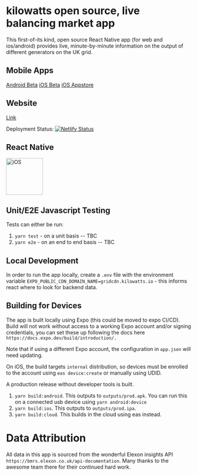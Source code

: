 # kilowatts open source, live balancing market app
This first-of-its kind, open source React Native app (for web and ios/android) provides live, minute-by-minute information on the output of different generators on the UK grid. 

## Mobile Apps

[Android Beta]('https://play.google.com/store/apps/details?id=com.benjaminwatts.kilowatts')
[iOS Beta](https://testflight.apple.com/join/ZRfgNtsL')
[iOS Appstore](https://apps.apple.com/us/app/kilowatts-grid/id6474467753)


## Website
[Link](https://gb.kilowatts.io)

Deployment Status: [![Netlify Status](https://api.netlify.com/api/v1/badges/afd64ebf-87f9-4810-bbd3-989aed2e4e06/deploy-status)](https://app.netlify.com/sites/kilowatts/deploys)


## React Native

<div class="image-container" style="display: flex;">
    <img src="./assets/screenshots/ios.png" alt="iOS" style="width: 100px;;">
</div>

## Unit/E2E Javascript Testing

Tests can either be run:

1. `yarn test` - on a unit basis -- TBC
2. `yarn e2e` - on an end to end basis -- TBC


## Local Development

In order to run the app locally, create a `.env` file with the environment variable `EXPO_PUBLIC_CDN_DOMAIN_NAME=gridcdn.kilowatts.io` - this informs react where to look for backend data.


## Building for Devices

The app is built locally using Expo (this could be moved to expo CI/CD). Build will not work without access to a working Expo account and/or signing credentials, you can set these up following the docs here `https://docs.expo.dev/build/introduction/.` 

Note that if using a different Expo account, the configuration in `app.json` will need updating.

On iOS, the build targets `internal` distribution, so devices must be enrolled to the account using `eas device:create` or manually using UDID.

A production release without developer tools is built.

1. `yarn build:android`. This outputs to `outputs/prod.apk`. You can run this on a connected usb device using `yarn android:device`
2. `yarn build:ios`. This outputs to `outputs/prod.ipa`.
3. `yarn build:cloud`. This builds in the cloud using eas instead.


# Data Attribution
All data in this app is sourced from the wonderful Elexon insights API `https://bmrs.elexon.co.uk/api-documentation`. Many thanks to the awesome team there for their continued hard work.
